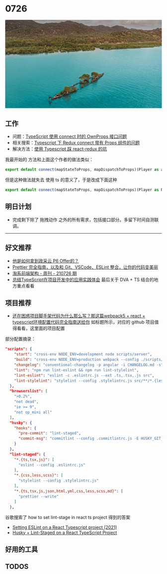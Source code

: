 
# 0726

![](./bg-imgs/0726.jpg)

## 工作

- 问题：[TypeScript 使用 connect 时的 OwnProps 接口问题](https://github.com/dvajs/dva/issues/1447)
- 相关搜索：[Typescript 下 Redux connect 带有 Props 组件的问题](https://www.google.com/search?q=Typescript+%E4%B8%8B+Redux+connect+%E5%B8%A6%E6%9C%89+Props+%E7%BB%84%E4%BB%B6%E7%9A%84%E9%97%AE%E9%A2%98&oq=Typescript+%E4%B8%8B+Redux+connect+%E5%B8%A6%E6%9C%89+Props+%E7%BB%84%E4%BB%B6%E7%9A%84%E9%97%AE%E9%A2%98)
- 解决方法：[使用 Typescript 踩 react-redux 的坑](https://juejin.cn/post/6844903510631251975)

我最开始的 方法和上面这个作者的做法类似：

```jsx
export default connect(mapStateToProps, mapDispatchToProps)(Player as any);
```

但是这种做法就失去 使用 ts 的意义了，于是改成下面这种

```jsx
export default connect(mapStateToProps, mapDispatchToProps)(Player as React.ComponentType<PlayerPropsClass>);
```


## 明日计划

- 完成剩下除了 拖拽动作 之外的所有需求，包括接口部分。多留下时间自测联调。


---

## 好文推荐

- [他是如何拿到政采云 P6 Offer的？](https://mp.weixin.qq.com/s/vnAG1II1iwf4F92aXw3wDw)
- [Prettier 完全指南，以及和 Git、VSCode、ESLint 整合，让你的代码变美丽](https://mp.weixin.qq.com/s/dwsCPbQPLa3l8fjdbrvLmQ)
- [淘系前端架构 - 周刊 - 210726 期](https://mp.weixin.qq.com/s/S86BFRmdh4jT6Oj4LEc4Rg)
- [总结TypeScript在项目开发中的应用实践体会](https://mp.weixin.qq.com/s/yInPsbmVIlMaqSAGOd9Gwg) 最后关于 DVA + TS 结合的地方重点看看

## 项目推荐

- [还在困惑项目脚手架代码为什么那么写？那这篇webpack5 + react + typescript环境配置代码完全指南送给你](https://juejin.cn/post/6986621723961475103) 如标题所示，对应的 github 项目值得看看，这里面的项目配置


部分配置摘录：

```json
"scripts": {
    "start": "cross-env NODE_ENV=development node scripts/server",
    "build": "cross-env NODE_ENV=production webpack --config ./scripts/config/webpack.prod.js",
    "changelog": "conventional-changelog -p angular -i CHANGELOG.md -s",
    "lint": "npm run lint-eslint && npm run lint-stylelint",
    "lint-eslint": "eslint -c .eslintrc.js --ext .ts,.tsx,.js src",
    "lint-stylelint": "stylelint --config .stylelintrc.js src/**/*.{less,css,scss}"
  },
  "browserslist": [
    ">0.2%",
    "not dead",
    "ie >= 9",
    "not op_mini all"
  ],
  "husky": {
    "hooks": {
      "pre-commit": "lint-staged",
      "commit-msg": "commitlint --config .commitlintrc.js -E HUSKY_GIT_PARAMS"
    }
  },
  "lint-staged": {
    "*.{ts,tsx,js}": [
      "eslint --config .eslintrc.js"
    ],
    "*.{css,less,scss}": [
      "stylelint --config .stylelintrc.js"
    ],
    "*.{ts,tsx,js,json,html,yml,css,less,scss,md}": [
      "prettier --write"
    ]
  },
```

谷歌搜索了 how to set lint-stage in react ts project 得到的答案

- [Setting ESLint on a React Typescript project (2021)](https://andrebnassis.medium.com/setting-eslint-on-a-react-typescript-project-2021-1190a43ffba) 
- [Husky + Lint-Staged on a React TypeScript Project](https://javascript.plainenglish.io/husky-lint-staged-on-a-react-typescript-project-automate-validation-before-submitting-your-code-8d388e63be70)

## 好用的工具

## TODOS
